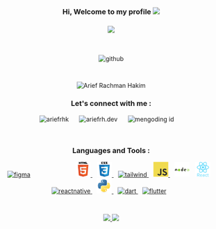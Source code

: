 


<!-- <h1 align="center">Hi, I'm Arief Rachman Hakim <img src="https://media.giphy.com/media/hvRJCLFzcasrR4ia7z/giphy.gif" height="35px" width="35px"></h1> -->

<h3 align="center">
  Hi, Welcome to my profile
  <img src="https://media.giphy.com/media/hvRJCLFzcasrR4ia7z/giphy.gif" width="28">
</h3>

<h3 align="center">
  <a href="https://git.io/typing-svg">
    <img src="https://readme-typing-svg.herokuapp.com?font=Fira+code&size=30&duration=3000&pause=1000&color=E4E4E4&background=000000E4&center=true&vCenter=true&width=435&lines=Hi,+There+👋;I'm+Arief+Rachman+Hakim;Road+to+Full-stack+Dev;Nice+to+meet+you!">
  </a>
</h3>

<!-- <h3 align="center">A passionate tukang ngoding serabutan</h3> -->
<br>

<p align="center"><img src='https://github.com/ariefhk/Profile/blob/main/code.gif' alt='github' height='300' width='350' ></p>
<br>

<p align="center"> <img src="https://komarev.com/ghpvc/?username=ariefhk&label=Profile%20views&color=0e75b6&style=flat" alt="Arief Rachman Hakim" /> </p>
<h3 align="center">Let's connect with me :</h3>
<!-- <p align="center">
<a href="https://linkedin.com/in/ariefrhk" target="blank"  style="padding-right:10px;"><img align="center" src="https://raw.githubusercontent.com/rahuldkjain/github-profile-readme-generator/master/src/images/icons/Social/linked-in-alt.svg" alt="ariefrhk" width="35px" /></a>
<a href="https://instagram.com/ariefrh.dev" target="blank" style="padding-right:10px;"><img align="center" src="https://raw.githubusercontent.com/rahuldkjain/github-profile-readme-generator/master/src/images/icons/Social/instagram.svg" alt="ariefrh.dev"  width="35px" /></a>
<a href="https://www.youtube.com/channel/UCh-ogojKcj7FwhKSHNL_Vwg" target="blank" style="padding-right:10px;"><img align="center" src="https://raw.githubusercontent.com/rahuldkjain/github-profile-readme-generator/master/src/images/icons/Social/youtube.svg" alt="mengoding id" width="35px" /></a>
</p> -->
<p align="center">
<img align="center"  style="padding-right:20px;" src="https://raw.githubusercontent.com/rahuldkjain/github-profile-readme-generator/master/src/images/icons/Social/linked-in-alt.svg" alt="ariefrhk" width="35px" />
<img align="center"  style="padding-right:20px;" src="https://raw.githubusercontent.com/rahuldkjain/github-profile-readme-generator/master/src/images/icons/Social/instagram.svg" alt="ariefrh.dev"  width="35px" />
<img align="center"  style="padding-right:20px;" src="https://raw.githubusercontent.com/rahuldkjain/github-profile-readme-generator/master/src/images/icons/Social/youtube.svg" alt="mengoding id" width="35px" />
</p>

<br>
<h3 align="center">Languages and Tools :</h3>
<p align="center"> 
<a href="https://www.figma.com/" target="_blank" rel="noreferrer" > <img src="https://www.vectorlogo.zone/logos/figma/figma-icon.svg" alt="figma" width="35px" style="padding-right:100px;"/></a>
<a href="https://www.w3.org/html/" target="_blank" rel="noreferrer" style="padding-right:10px;"> <img src="https://raw.githubusercontent.com/devicons/devicon/master/icons/html5/html5-original-wordmark.svg" alt="html5" width="35px"/> </a>
<a href="https://www.w3schools.com/css/" target="_blank" rel="noreferrer" style="padding-right:10px;"> <img src="https://raw.githubusercontent.com/devicons/devicon/master/icons/css3/css3-original-wordmark.svg" alt="css3" width="35px"/> </a>
<a href="https://tailwindcss.com/" target="_blank" rel="noreferrer" style="padding-right:10px;"> <img src="https://www.vectorlogo.zone/logos/tailwindcss/tailwindcss-icon.svg" alt="tailwind" width="35px"/> </a>
<a href="https://developer.mozilla.org/en-US/docs/Web/JavaScript" target="_blank" rel="noreferrer" style="padding-right:10px;"> <img src="https://raw.githubusercontent.com/devicons/devicon/master/icons/javascript/javascript-original.svg" alt="javascript"  width="35px"/> </a>
<a href="https://nodejs.org" target="_blank" rel="noreferrer" style="padding-right:10px;"> <img src="https://raw.githubusercontent.com/devicons/devicon/master/icons/nodejs/nodejs-original-wordmark.svg" alt="nodejs" width="35px"/></a>
<a href="https://reactjs.org/" target="_blank" rel="noreferrer" style="padding-right:10px;"> <img src="https://raw.githubusercontent.com/devicons/devicon/master/icons/react/react-original-wordmark.svg" alt="react" width="35px"/></a>
<a href="https://reactnative.dev/" target="_blank" rel="noreferrer" style="padding-right:10px;"> <img src="https://reactnative.dev/img/header_logo.svg" alt="reactnative" width="35px"/> </a>
<a href="https://www.python.org" target="_blank" rel="noreferrer" style="padding-right:10px;"> <img src="https://raw.githubusercontent.com/devicons/devicon/master/icons/python/python-original.svg" alt="python" width="35px"/> </a>
<a href="https://dart.dev" target="_blank" rel="noreferrer" style="padding-right:10px;"> <img src="https://www.vectorlogo.zone/logos/dartlang/dartlang-icon.svg" alt="dart" width="35px"/> </a>
<a href="https://flutter.dev" target="_blank" rel="noreferrer" style="padding-right:10px;"> <img src="https://www.vectorlogo.zone/logos/flutterio/flutterio-icon.svg" alt="flutter" width="35px"/> </a>
</p>

<br>


<p align="center">
<a href="https://github.com/ariefhk">
  <img height="180em" src="https://github-readme-stats.vercel.app/api?username=ariefhk&count_private=true&show_icons=true&theme=github_dark" />
    <img height="180em" src="https://github-readme-stats.vercel.app/api/top-langs/?username=ariefhk&layout=compact&theme=github_dark&langs_count=8" />
</a>
</p>


<!-- <p align="center">
<img align="center" alt="Visual Studio Code" width="26px" src="https://cdn.jsdelivr.net/gh/devicons/devicon/icons/vscode/vscode-original.svg" style="padding-right:10px;" />
<img align="center" alt="HTML5" width="26px" src="https://cdn.jsdelivr.net/gh/devicons/devicon/icons/html5/html5-original.svg" style="padding-right:10px;" />
<img align="center" alt="CSS3" width="26px" src="https://cdn.jsdelivr.net/gh/devicons/devicon/icons/css3/css3-original.svg" style="padding-right:10px;" />
</p> -->



<!--
**ariefhk/ariefhk** is a ✨ _special_ ✨ repository because its `README.md` (this file) appears on your GitHub profile.
Hi there 👋, Welcome to my Profile
Here are some ideas to get you started:
![GitHub streak stats](https://github-readme-streak-stats.herokuapp.com/?user=ariefhk)  
<br>
<p>Semoga Bermanfaat</p>

<br>

- 🔭 I’m currently working on ...
- 🌱 I’m currently learning ...
- 👯 I’m looking to collaborate on ...
- 🤔 I’m looking for help with ...
- 💬 Ask me about ...
- 📫 How to reach me: ...
- 😄 Pronouns: ...
- ⚡ Fun fact: ...
-->
